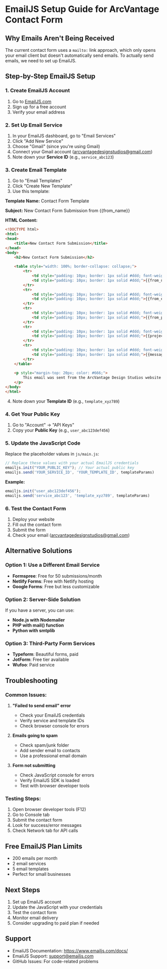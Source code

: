 # EmailJS Setup Guide for ArcVantage Contact Form

## Why Emails Aren't Being Received

The current contact form uses a `mailto:` link approach, which only opens your email client but doesn't automatically send emails. To actually send emails, we need to set up EmailJS.

## Step-by-Step EmailJS Setup

### 1. Create EmailJS Account
1. Go to [EmailJS.com](https://www.emailjs.com/)
2. Sign up for a free account
3. Verify your email address

### 2. Set Up Email Service
1. In your EmailJS dashboard, go to "Email Services"
2. Click "Add New Service"
3. Choose "Gmail" (since you're using Gmail)
4. Connect your Gmail account (arcvantagedesignstudios@gmail.com)
5. Note down your **Service ID** (e.g., `service_abc123`)

### 3. Create Email Template
1. Go to "Email Templates"
2. Click "Create New Template"
3. Use this template:

**Template Name:** Contact Form Template

**Subject:** New Contact Form Submission from {{from_name}}

**HTML Content:**
```html
<!DOCTYPE html>
<html>
<head>
    <title>New Contact Form Submission</title>
</head>
<body>
    <h2>New Contact Form Submission</h2>
    
    <table style="width: 100%; border-collapse: collapse;">
        <tr>
            <td style="padding: 10px; border: 1px solid #ddd; font-weight: bold;">Name:</td>
            <td style="padding: 10px; border: 1px solid #ddd;">{{from_name}}</td>
        </tr>
        <tr>
            <td style="padding: 10px; border: 1px solid #ddd; font-weight: bold;">Email:</td>
            <td style="padding: 10px; border: 1px solid #ddd;">{{from_email}}</td>
        </tr>
        <tr>
            <td style="padding: 10px; border: 1px solid #ddd; font-weight: bold;">Phone:</td>
            <td style="padding: 10px; border: 1px solid #ddd;">{{from_phone}}</td>
        </tr>
        <tr>
            <td style="padding: 10px; border: 1px solid #ddd; font-weight: bold;">Project Type:</td>
            <td style="padding: 10px; border: 1px solid #ddd;">{{project_type}}</td>
        </tr>
        <tr>
            <td style="padding: 10px; border: 1px solid #ddd; font-weight: bold;">Message:</td>
            <td style="padding: 10px; border: 1px solid #ddd;">{{message}}</td>
        </tr>
    </table>
    
    <p style="margin-top: 20px; color: #666;">
        This email was sent from the ArcVantage Design Studios website contact form.
    </p>
</body>
</html>
```

4. Note down your **Template ID** (e.g., `template_xyz789`)

### 4. Get Your Public Key
1. Go to "Account" → "API Keys"
2. Copy your **Public Key** (e.g., `user_abc123def456`)

### 5. Update the JavaScript Code
Replace the placeholder values in `js/main.js`:

```javascript
// Replace these values with your actual EmailJS credentials
emailjs.init("YOUR_PUBLIC_KEY"); // Your actual public key
emailjs.send('YOUR_SERVICE_ID', 'YOUR_TEMPLATE_ID', templateParams)
```

**Example:**
```javascript
emailjs.init("user_abc123def456");
emailjs.send('service_abc123', 'template_xyz789', templateParams)
```

### 6. Test the Contact Form
1. Deploy your website
2. Fill out the contact form
3. Submit the form
4. Check your email (arcvantagedesignstudios@gmail.com)

## Alternative Solutions

### Option 1: Use a Different Email Service
- **Formspree**: Free for 50 submissions/month
- **Netlify Forms**: Free with Netlify hosting
- **Google Forms**: Free but less customizable

### Option 2: Server-Side Solution
If you have a server, you can use:
- **Node.js with Nodemailer**
- **PHP with mail() function**
- **Python with smtplib**

### Option 3: Third-Party Form Services
- **Typeform**: Beautiful forms, paid
- **JotForm**: Free tier available
- **Wufoo**: Paid service

## Troubleshooting

### Common Issues:
1. **"Failed to send email" error**
   - Check your EmailJS credentials
   - Verify service and template IDs
   - Check browser console for errors

2. **Emails going to spam**
   - Check spam/junk folder
   - Add sender email to contacts
   - Use a professional email domain

3. **Form not submitting**
   - Check JavaScript console for errors
   - Verify EmailJS SDK is loaded
   - Test with browser developer tools

### Testing Steps:
1. Open browser developer tools (F12)
2. Go to Console tab
3. Submit the contact form
4. Look for success/error messages
5. Check Network tab for API calls

## Free EmailJS Plan Limits
- 200 emails per month
- 2 email services
- 5 email templates
- Perfect for small businesses

## Next Steps
1. Set up EmailJS account
2. Update the JavaScript with your credentials
3. Test the contact form
4. Monitor email delivery
5. Consider upgrading to paid plan if needed

## Support
- EmailJS Documentation: https://www.emailjs.com/docs/
- EmailJS Support: support@emailjs.com
- GitHub Issues: For code-related problems 